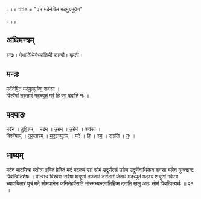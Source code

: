 +++
title = "२१ मदेनेषितं मदमुग्रमुग्रेण"

+++
## अधिमन्त्रम्
इन्द्रः। मेधातिथिमेध्यातिथी काण्वौ। बृहती।

## मन्त्रः
मदे॑नेषि॒तं मद॑मु॒ग्रमु॒ग्रेण॒ शव॑सा ।  
विश्वे॑षां तरु॒तारं॑ मद॒च्युतं॒ मदे॒ हि ष्मा॒ ददा॑ति नः ॥

## पदपाठः
मदे॑न । इ॒षि॒तम् । मद॑म् । उ॒ग्रम् । उ॒ग्रेण॑ । शव॑सा ।  
विश्वे॑षाम् । त॒रु॒तार॑म् । म॒द॒ऽच्युत॑म् । मदे॑ । हि । स्म॒ । ददा॑ति । नः॒ ॥

## भाष्यम्
मदेन मादयित्रा स्तोत्रा इषितं प्रेषितं मदं मदकरं उग्रं सोमं उद्रूर्णरसं उग्रेण उद्रूर्णेनाधिकेन शवसा बलेन युक्तइन्द्रः पिबत्वितिशेषः । पीत्वाच विश्वेषां सर्वेषा शत्रूणां तरुतारं तरीतारं जेतारं मदच्युतं मदस्य शत्रूणां गर्वस्य च्यावयितारं पुत्रं मदे सोमपानेन जनितेहर्षेसति नोस्मभ्यन्ददातिहिष्म ददाति खलु अतः सोमं पिबत्वित्यर्थः ॥ २१ ॥